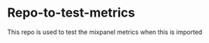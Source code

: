 Repo-to-test-metrics
====================

This repo is used to test the mixpanel metrics when this is imported
